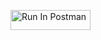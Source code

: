 [<img src="https://run.pstmn.io/button.svg" alt="Run In Postman" style="width: 128px; height: 32px;">](https://app.getpostman.com/run-collection/41636450-469d0b8f-bc5a-482d-a54d-5d865d8f2895?action=collection%2Ffork&source=rip_markdown&collection-url=entityId%3D41636450-469d0b8f-bc5a-482d-a54d-5d865d8f2895%26entityType%3Dcollection%26workspaceId%3D6be658eb-62b6-406f-a624-365575cecd9f)